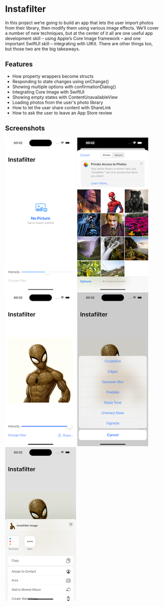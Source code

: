 # Instafilter

In this project we’re going to build an app that lets the user import photos from their library, then modify them using various image effects. We’ll cover a number of new techniques, but at the center of it all are one useful app development skill – using Apple’s Core Image framework – and one important SwiftUI skill – integrating with UIKit. There are other things too, but those two are the big takeaways.

## Features

- How property wrappers become structs
- Responding to state changes using onChange()
- Showing multiple options with confirmationDialog()
- Integrating Core Image with SwiftUI
- Showing empty states with ContentUnavailableView
- Loading photos from the user's photo library
- How to let the user share content with ShareLink
- How to ask the user to leave an App Store review


## Screenshots

![1](/screenshots/1.png)
![2](/screenshots/2.png)
![3](/screenshots/3.png)
![4](/screenshots/4.png)
![5](/screenshots/5.png)
